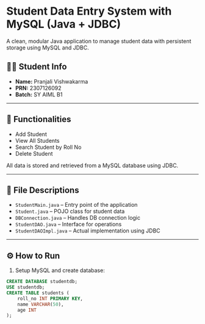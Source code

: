 # Student Data Entry System with MySQL (Java + JDBC)

A clean, modular Java application to manage student data with persistent storage using MySQL and JDBC.

## 👩‍🎓 Student Info

- **Name:** Pranjali Vishwakarma  
- **PRN:** 2307126092  
- **Batch:** SY AIML B1  

---

## 📌 Functionalities

- Add Student  
- View All Students  
- Search Student by Roll No  
- Delete Student  

All data is stored and retrieved from a MySQL database using JDBC.

---

## 📁 File Descriptions

- `StudentMain.java` – Entry point of the application  
- `Student.java` – POJO class for student data  
- `DBConnection.java` – Handles DB connection logic  
- `StudentDAO.java` – Interface for operations  
- `StudentDAOImpl.java` – Actual implementation using JDBC

---

## ⚙️ How to Run

1. Setup MySQL and create database:
```sql
CREATE DATABASE studentdb;
USE studentdb;
CREATE TABLE students (
    roll_no INT PRIMARY KEY,
    name VARCHAR(50),
    age INT
);
